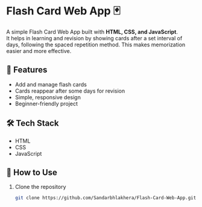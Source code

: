 # Flash Card Web App 🃏  

A simple Flash Card Web App built with **HTML, CSS, and JavaScript**.  
It helps in learning and revision by showing cards after a set interval of days, following the spaced repetition method. This makes memorization easier and more effective.  

## 🚀 Features  
- Add and manage flash cards  
- Cards reappear after some days for revision  
- Simple, responsive design  
- Beginner-friendly project  

## 🛠️ Tech Stack  
- HTML  
- CSS  
- JavaScript  

## 📂 How to Use  
1. Clone the repository  
   ```bash
   git clone https://github.com/Sandarbhlakhera/Flash-Card-Web-App.git

